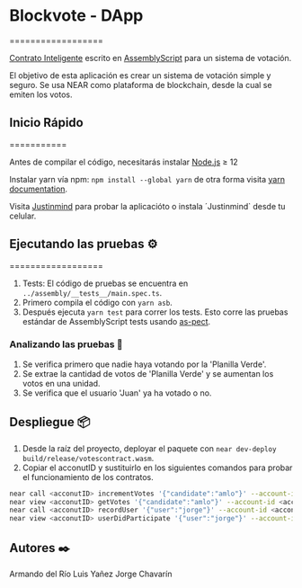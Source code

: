 # Blockvote - DApp

==================

[Contrato Inteligente] escrito en [AssemblyScript] para un sistema de votación.

El objetivo de esta aplicación es crear un sistema de votación simple y seguro. Se usa NEAR como plataforma de blockchain, desde la cual se emiten los votos.

## Inicio Rápido

===========

Antes de compilar el código, necesitarás instalar [Node.js] ≥ 12

Instalar yarn vía npm: `npm install --global yarn` de otra forma visita [yarn documentation].

Visita [Justinmind] para probar la aplicacióto o instala ´Justinmind` desde tu celular.

## Ejecutando las pruebas ⚙️

==================

1. Tests: El código de pruebas se encuentra en `../assembly/__tests__/main.spec.ts`.
2. Primero compila el código con `yarn asb`.
3. Después ejecuta `yarn test` para correr los tests. Esto corre las pruebas estándar de AssemblyScript tests usando [as-pect].

### Analizando las pruebas 🔩

1. Se verifica primero que nadie haya votando por la 'Planilla Verde'.
2. Se extrae la cantidad de votos de 'Planilla Verde' y se aumentan los votos en una unidad.
3. Se verifica que el usuario 'Juan' ya ha votado o no.

## Despliegue 📦

1. Desde la raíz del proyecto, deployar el paquete con `near dev-deploy build/release/votescontract.wasm`.
2. Copiar el acconutID y sustituirlo en los siguientes comandos para probar el funcionamiento de los contratos.

```bash
near call <acconutID> incrementVotes '{"candidate":"amlo"}' --account-id <acconutID>
near view <acconutID> getVotes '{"candidate":"amlo"}' --account-id <acconutID>
near call <acconutID> recordUser '{"user":"jorge"}' --account-id <acconutID>
near view <acconutID> userDidParticipate '{"user":"jorge"}' --account-id <acconutID>
```

## Autores ✒️

Armando del Río
Luis Yañez
Jorge Chavarín

[contrato inteligente]: https://docs.near.org/docs/develop/contracts/overview
[assemblyscript]: https://www.assemblyscript.org/
[create-near-app]: https://github.com/near/create-near-app
[node.js]: https://nodejs.org/en/download/package-manager/
[as-pect]: https://www.npmjs.com/package/@as-pect/cli
[justinmind]: https://www.justinmind.com/usernote/tests/68299055/68299921/68299923/index.html
[yarn documentation]: https://classic.yarnpkg.com/lang/en/docs/install/#windows-stable
